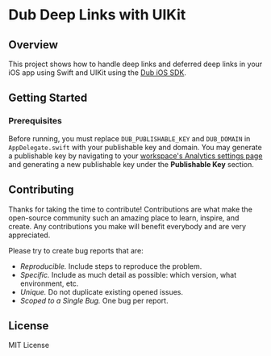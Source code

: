# Dub Deep Links with UIKit

## Overview
This project shows how to handle deep links and deferred deep links in your iOS app using Swift and UIKit 
using the [Dub iOS SDK](https://dub.co/docs/sdks/client-side-mobile/installation-guides/swift).

## Getting Started

### Prerequisites

Before running, you must replace `DUB_PUBLISHABLE_KEY` and `DUB_DOMAIN` in `AppDelegate.swift` with your publishable key and domain. You may generate a publishable key by navigating to your [workspace's Analytics settings page](https://app.dub.co/settings/analytics) and generating a new publishable key under the **Publishable Key** section. 

## Contributing

Thanks for taking the time to contribute! Contributions are what make the open-source community such an amazing place to learn, inspire, and create. Any contributions you make will benefit everybody and are very appreciated.

Please try to create bug reports that are:

- _Reproducible._ Include steps to reproduce the problem.
- _Specific._ Include as much detail as possible: which version, what environment, etc.
- _Unique._ Do not duplicate existing opened issues.
- _Scoped to a Single Bug._ One bug per report.

## License

MIT License